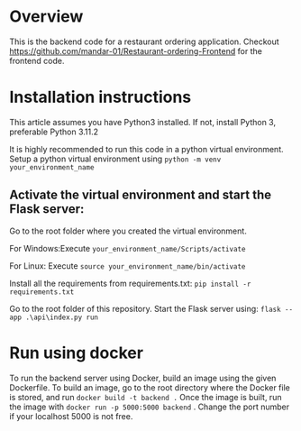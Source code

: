 # Overview
This is the backend code for a restaurant ordering application. Checkout https://github.com/mandar-01/Restaurant-ordering-Frontend for the frontend code. 

# Installation instructions
This article assumes you have Python3 installed. If not, install Python 3, preferable Python 3.11.2

It is highly recommended to run this code in a python virtual environment. Setup a python virtual environment using `python -m venv your_environment_name`

## Activate the virtual environment and start the Flask server: 

Go to the root folder where you created the virtual environment.

For Windows:Execute `your_environment_name/Scripts/activate`

For Linux:
Execute `source your_environment_name/bin/activate`

Install all the requirements from requirements.txt:
`pip install -r requirements.txt`

Go to the root folder of this repository. Start the Flask server using:
`flask --app .\api\index.py run`

# Run using docker

To run the backend server using Docker, build an image using the given Dockerfile. To build an image, go to the root directory where the Docker file is stored, and run `docker build -t backend .` Once the image is built, run the image with `docker run -p 5000:5000 backend` . Change the port number if your localhost 5000 is not free.
